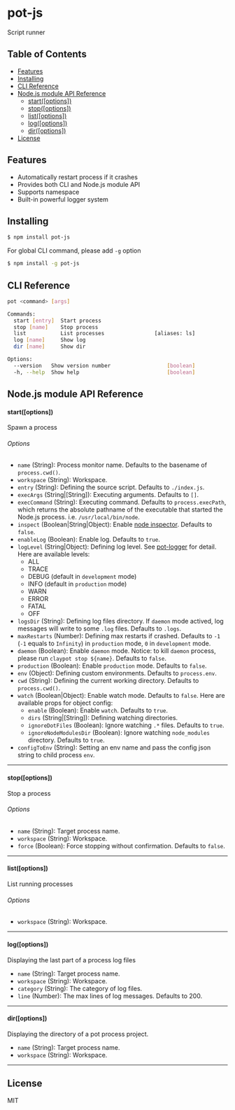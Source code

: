 # pot-js

Script runner

## Table of Contents

<!-- MarkdownTOC -->

- [Features](#features)
- [Installing](#installing)
- [CLI Reference](#cli-reference)
- [Node.js module API Reference](#nodejs-module-api-reference)
  - [start\(\[options\]\)](#startoptions)
  - [stop\(\[options\]\)](#stopoptions)
  - [list\(\[options\]\)](#listoptions)
  - [log\(\[options\]\)](#logoptions)
  - [dir\(\[options\]\)](#diroptions)
- [License](#license)

<!-- /MarkdownTOC -->

<a name="features"></a>
## Features

- Automatically restart process if it crashes
- Provides both CLI and Node.js module API
- Supports namespace
- Built-in powerful logger system


<a name="installing"></a>
## Installing

```bash
$ npm install pot-js
```

For global CLI command, please add `-g` option

```bash
$ npm install -g pot-js
```


<a name="cli-reference"></a>
## CLI Reference

```bash
pot <command> [args]

Commands:
  start [entry]  Start process
  stop [name]    Stop process
  list           List processes                [aliases: ls]
  log [name]     Show log
  dir [name]     Show dir

Options:
  --version   Show version number                  [boolean]
  -h, --help  Show help                            [boolean]
```

<a name="nodejs-module-api-reference"></a>
## Node.js module API Reference

<a name="startoptions"></a>
#### start([options])

Spawn a process

###### Options

- `name` (String): Process monitor name. Defaults to the basename of `process.cwd()`.
- `workspace` (String): Workspace.
- `entry` (String): Defining the source script. Defaults to `./index.js`.
- `execArgs` (String|[String]): Executing arguments. Defaults to `[]`.
- `execCommand` (String): Executing command. Defaults to `process.execPath`, which returns the absolute pathname of the executable that started the Node.js process. i.e. `/usr/local/bin/node`.
- `inspect` (Boolean|String|Object): Enable [node inspector](https://nodejs.org/api/cli.html#cli_inspect_host_port). Defaults to `false`.
- `enableLog` (Boolean): Enable log. Defaults to `true`.
- `logLevel` (String|Object): Defining log level. See [pot-logger](https://github.com/cantonjs/pot-logger) for detail. Here are available levels:
  - ALL
  - TRACE
  - DEBUG (default in `development` mode)
  - INFO (default in `production` mode)
  - WARN
  - ERROR
  - FATAL
  - OFF
- `logsDir` (String): Defining log files directory. If `daemon` mode actived, log messages will write to some `.log` files. Defaults to `.logs`.
- `maxRestarts` (Number): Defining max restarts if crashed. Defaults to `-1` (`-1` equals to `Infinity`) in `production` mode, `0` in `development` mode.
- `daemon` (Boolean): Enable `daemon` mode. Notice: to kill `daemon` process, please run `claypot stop ${name}`. Defaults to `false`.
- `production` (Boolean): Enable `production` mode. Defaults to `false`.
- `env` (Object): Defining custom environments. Defaults to `process.env`.
- `cwd` (String): Defining the current working directory. Defaults to `process.cwd()`.
- `watch` (Boolean|Object): Enable watch mode. Defaults to `false`. Here are available props for object config:
  - `enable` (Boolean): Enable `watch`. Defaults to `true`.
  - `dirs` (String|[String]): Defining watching directories.
  - `ignoreDotFiles` (Boolean): Ignore watching `.*` files. Defaults to `true`.
  - `ignoreNodeModulesDir` (Boolean): Ignore watching `node_modules` directory. Defaults to `true`.
- `configToEnv` (String): Setting an env name and pass the config json string to child process `env`.

---

<a name="stopoptions"></a>
#### stop([options])

Stop a process

###### Options

- `name` (String): Target process name.
- `workspace` (String): Workspace.
- `force` (Boolean): Force stopping without confirmation. Defaults to `false`.

---

<a name="listoptions"></a>
#### list([options])

List running processes

###### Options

- `workspace` (String): Workspace.

---

<a name="logoptions"></a>
#### log([options])

Displaying the last part of a process log files

- `name` (String): Target process name.
- `workspace` (String): Workspace.
- `category` (String): The category of log files.
- `line` (Number): The max lines of log messages. Defaults to 200.

---

<a name="diroptions"></a>
#### dir([options])

Displaying the directory of a pot process project.

- `name` (String): Target process name.
- `workspace` (String): Workspace.

---


<a name="license"></a>
## License

MIT
